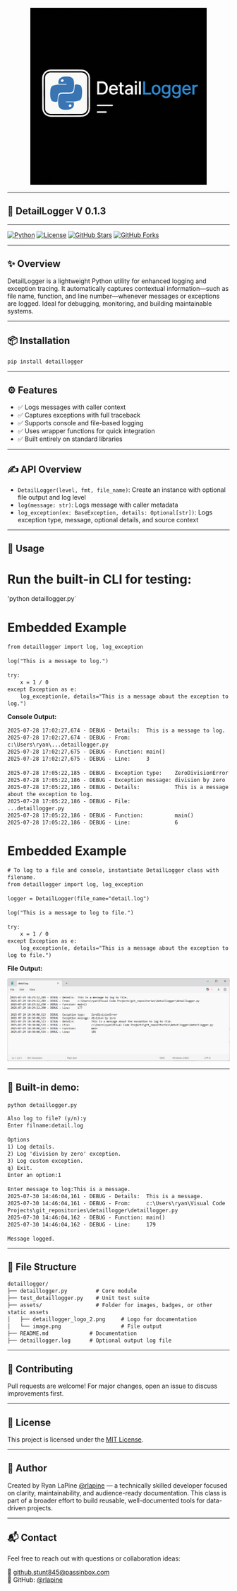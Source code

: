 <p align="center">
  <img src="https://raw.githubusercontent.com/rlapine/detaillogger/refs/heads/main/assets/detaillogger_logo_2.png" alt="PrintPop logo" width="400"/>
</p>

---

## 🎨 DetailLogger V 0.1.3

---

[![Python](https://img.shields.io/badge/python-3.10%2B-blue)](https://www.python.org/downloads/)
[![License](https://img.shields.io/badge/license-MIT-green)](LICENSE)
[![GitHub Stars](https://img.shields.io/github/stars/rlapine/detaillogger?style=social)](https://github.com/rlapine/detaillogger/stargazers)
[![GitHub Forks](https://img.shields.io/github/forks/rlapine/detaillogger?style=social)](https://github.com/rlapine/detaillogger/network/members)

---

## ✨ Overview

DetailLogger is a lightweight Python utility for enhanced logging and exception tracing. It automatically captures contextual information—such as file name, function, and line number—whenever messages or exceptions are logged. Ideal for debugging, monitoring, and building maintainable systems.

---

## 📦 Installation

`pip install detaillogger`

---

## ⚙️ Features

- ✅ Logs messages with caller context  
- ✅ Captures exceptions with full traceback  
- ✅ Supports console and file-based logging  
- ✅ Uses wrapper functions for quick integration  
- ✅ Built entirely on standard libraries

---

## ✍️ API Overview

- `DetailLogger(level, fmt, file_name)`: Create an instance with optional file output and log level  
- `log(message: str)`: Logs message with caller metadata  
- `log_exception(ex: BaseException, details: Optional[str])`: Logs exception type, message, optional details, and source context

---

## 🧪 Usage

# Run the built-in CLI for testing:

'python detaillogger.py`

# Embedded Example

```
from detaillogger import log, log_exception

log("This is a message to log.")

try:
    x = 1 / 0
except Exception as e:
    log_exception(e, details="This is a message about the exception to log.")
```

**Console Output:**

```
2025-07-28 17:02:27,674 - DEBUG - Details:  This is a message to log.
2025-07-28 17:02:27,674 - DEBUG - From:     c:\Users\ryan\...detaillogger.py
2025-07-28 17:02:27,675 - DEBUG - Function: main()
2025-07-28 17:02:27,675 - DEBUG - Line:     3

2025-07-28 17:05:22,185 - DEBUG - Exception type:    ZeroDivisionError
2025-07-28 17:05:22,186 - DEBUG - Exception message: division by zero
2025-07-28 17:05:22,186 - DEBUG - Details:           This is a message about the exception to log.
2025-07-28 17:05:22,186 - DEBUG - File:              ...detaillogger.py
2025-07-28 17:05:22,186 - DEBUG - Function:          main()
2025-07-28 17:05:22,186 - DEBUG - Line:              6
```

# Embedded Example

```
# To log to a file and console, instantiate DetailLogger class with filename.
from detaillogger import log, log_exception

logger = DetailLogger(file_name="detail.log")

log("This is a message to log to file.")

try:
    x = 1 / 0
except Exception as e:
    log_exception(e, details="This is a message about the exception to log to file.")
```

**File Output:**

![detail.log](https://raw.githubusercontent.com/rlapine/detaillogger/main/assets/image.png)

---

## 🔧 Built-in demo:

`python detaillogger.py`

```
Also log to file? (y/n):y
Enter filname:detail.log

Options
1) Log details.
2) Log 'division by zero' exception.
3) Log custom exception.
q) Exit.
Enter an option:1

Enter message to log:This is a message.
2025-07-30 14:46:04,161 - DEBUG - Details:  This is a message.
2025-07-30 14:46:04,161 - DEBUG - From:     c:\Users\ryan\Visual Code Projects\git_repositories\detaillogger\detaillogger.py
2025-07-30 14:46:04,162 - DEBUG - Function: main()
2025-07-30 14:46:04,162 - DEBUG - Line:     179

Message logged.
```

---

## 🧱 File Structure

```
detaillogger/
├── detaillogger.py         # Core module
├── test_detaillogger.py    # Unit test suite
├── assets/                 # Folder for images, badges, or other static assets
│   ├── detaillogger_logo_2.png     # Logo for documentation
│   └── image.png                   # File output 
├── README.md             # Documentation
├── detaillogger.log      # Optional output log file
```

---

## 🤝 Contributing

Pull requests are welcome! For major changes, open an issue to discuss improvements first.

---

## 📄 License

This project is licensed under the [MIT License](LICENSE).

---

## 👤 Author

Created by Ryan LaPine [@rlapine](https://github.com/rlapine) — a technically skilled developer focused on clarity, maintainability, and audience-ready documentation. This class is part of a broader effort to build reusable, well-documented tools for data-driven projects.

---

## 📬 Contact

Feel free to reach out with questions or collaboration ideas:

📧 github.stunt845@passinbox.com  
🔗 GitHub: [@rlapine](https://github.com/rlapine)
